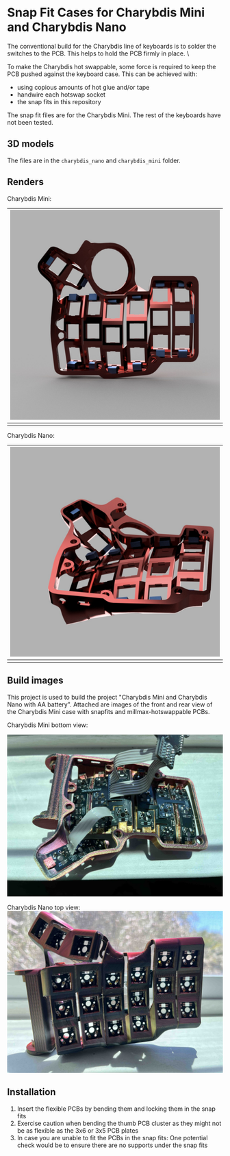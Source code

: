 # Snap Fit Cases for Charybdis Mini and Charybdis Nano

The conventional build for the Charybdis line of keyboards is to solder the switches to the PCB. This helps to hold the PCB firmly in place. \

To make the Charybdis hot swappable, some force is required to keep the PCB pushed against the keyboard case. This can be achieved with:

- using copious amounts of hot glue and/or tape
- handwire each hotswap socket 
- the snap fits in this repository

The snap fit files are for the Charybdis Mini. The rest of the keyboards have not been tested.

## 3D models

The files are in the `charybdis_nano` and `charybdis_mini` folder.

## Renders

Charybdis Mini:

| ![](images/CMini_v1_v11_snap_fit.jpeg) |
| -------------------------------------- |
|                                        |

Charybdis Nano:

| ![](images/charybdisnano_v2_v187_snap_fit.jpeg) |
| ----------------------------------------------- |
|                                                 |

## Build images

This project is used to build the project "Charybdis Mini and Charybdis Nano with AA battery". Attached are images of the front and rear view of the Charybdis Mini case with snapfits and millmax-hotswappable PCBs.

Charybdis Mini bottom view:

![](images/case_bottom.jpg)

Charybdis Nano top view:
![](images/case_top.jpg)

## Installation

1. Insert the flexible PCBs by bending them and locking them in the snap fits
1. Exercise caution when bending the thumb PCB cluster as they might not be as flexible as the 3x6 or 3x5 PCB plates
1. In case you are unable to fit the PCBs in the snap fits: One potential check would be to ensure there are no supports under the snap fits
